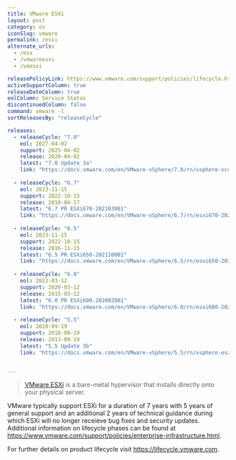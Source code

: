 ```yaml
---
title: VMware ESXi
layout: post
category: os
iconSlug: vmware
permalink: /esxi
alternate_urls:
  - /esx
  - /vmwareesxi
  - /vmesxi

releasePolicyLink: https://www.vmware.com/support/policies/lifecycle.html
activeSupportColumn: true
releaseDateColumn: true
eolColumn: Service Status
discontinuedColumn: false
command: vmware -l
sortReleasesBy: "releaseCycle"

releases:
  - releaseCycle: "7.0"
    eol: 2027-04-02
    support: 2025-04-02
    release: 2020-04-02
    latest: "7.0 Update 3a"
    link: "https://docs.vmware.com/en/VMware-vSphere/7.0/rn/vsphere-vcenter-server-70u3a-release-notes.html"
    
  - releaseCycle: "6.7"
    eol: 2023-11-15
    support: 2022-10-15
    release: 2018-04-17
    latest: "6.7 PR ESXi670-202103001"
    link: "https://docs.vmware.com/en/VMware-vSphere/6.7/rn/esxi670-202103001.html"
    
  - releaseCycle: "6.5"
    eol: 2023-11-15
    support: 2022-10-15
    release: 2016-11-15
    latest: "6.5 PR ESXi650-202110001"
    link: "https://docs.vmware.com/en/VMware-vSphere/6.5/rn/esxi650-202110001.html"
    
  - releaseCycle: "6.0"
    eol: 2022-03-12
    support: 2020-03-12
    release: 2015-03-12
    latest: "6.0 PR ESXi600-202002001"
    link: "https://docs.vmware.com/en/VMware-vSphere/6.0/rn/esxi600-202002001.html"
    
  - releaseCycle: "5.5"
    eol: 2020-09-19
    support: 2018-09-19
    release: 2013-09-19
    latest: "5.5 Update 3b"
    link: "https://docs.vmware.com/en/VMware-vSphere/5.5/rn/vsphere-esxi-55u3b-release-notes.html"


---
```

> [VMware ESXi](https://www.vmware.com/products/esxi-and-esx.html) is a bare-metal hypervisor that installs directly onto your physical server.

VMware typically support ESXi for a duration of 7 years with 5 years of general support and an additional 2 years of technical guidance during which ESXi will no longer receieve bug fixes and security updates. Additional information on lifecycle phases can be found at <https://www.vmware.com/support/policies/enterprise-infrastructure.html>.

For further details on product lifecycle visit <https://lifecycle.vmware.com>.
